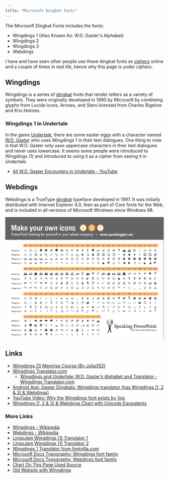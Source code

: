 ```yaml
---
title: "Microsoft Dingbat Fonts"
---
```


The Microsoft Dingbat Fonts includes the fonts:
- Wingdings 1 (Also Known As: W.D. Gaster's Alphabet)
- Wingdings 2
- Wingdings 3
- Webdings

I have and have seen other people use these dingbat fonts as [ciphers](_index.md) online and a couple of times in real life, hence why this page is under ciphers.

## Wingdings

Wingdings is a series of [dingbat](https://en.wikipedia.org/wiki/Dingbat) fonts that render letters as a variety of symbols. They were originally developed in 1990 by Microsoft by combining glyphs from Lucida Icons, Arrows, and Stars licensed from Charles Bigelow and Kris Holmes.

### Wingdings 1 in Undertale

In the game [Undertale](https://undertale.com/about/), there are some easter eggs with a character named [W.D. Gaster](https://undertale.fandom.com/wiki/W._D._Gaster) who uses Wingdings 1 in their text dialogues. One thing to note is that W.D. Gaster only uses uppercase characters in their text dialogues and never uses lowercase. It seems some people were introduced to Wingdings (1) and introduced to using it as a cipher from seeing it in Undertale. 

- [All W.D. Gaster Encounters in Undertale - YouTube](https://youtube.com/watch?v=3C1cvPaaoiU)

## Webdings

Webdings is a TrueType [dingbat](https://en.wikipedia.org/wiki/Dingbat) typeface developed in 1997. It was initially distributed with Internet Explorer 4.0, then as part of Core fonts for the Web, and is included in all versions of Microsoft Windows since Windows 98.

![Wingdings 1,2,3 and Webdings Chart Image](/images/wingdings-chart.png)

<!--
Use TTF files for characters in character column in each table

## Wingdings 1 Table

| Character | Wingdings 1 Character | Wingdings 1 Character Image | Unicode Equivalent |
|-|-|-|-|

## Wingdings 2 Table

| Character | Wingdings 2 Character | Wingdings 2 Character Image | Unicode Equivalent | |-|-|-|-|

## Wingdings 3 Table

| Character | Wingdings 3 Character | Wingdings 3 Character Image | Unicode Equivalent |
|-|-|-|-|

## Webdings Table

| Character | Webdings Character | Webdings Character Image | Unicode Equivalent |
|-|-|-|-|
-->

## Links
- [Wingdings (1) Memrise Course (By Julia352)](https://app.memrise.com/course/914939/wingdings/)
- [Wingdings Translator.com](https://wingdingstranslator.com/)
  - [Wingdings and Undertale: W.D. Gaster’s Alphabet and Translator - Wingdings Translator.com](https://wingdingstranslator.com/undertale/)
- [Android App: Gaster Dingbats: Wingdings translator (has Wingdings (1, 2 & 3) & Webdings)](https://play.google.com/store/apps/details?id=net.blackenvelope.write.dingbats)
- [YouTube Video: Why the Wingdings font exists by Vox](https://youtu.be/JdKV1L1DJHc)
- [Wingdings (1, 2 & 3) & Webdings Chart with Unicode Equivalents](http://www.alanwood.net/demos/wingdings.html) <!-- Used to make charts-->

### More Links
- [Wingdings - Wikipedia](https://en.wikipedia.org/wiki/Wingdings)
- [Webdings - Wikipedia](https://en.wikipedia.org/wiki/Webdings)
- [LingoJam Wingdings (1) Translator 1](https://lingojam.com/WingDing)
- [LingoJam Wingdings (1) Translator 2](https://lingojam.com/WingdingsTranslator)
- [Wingdings 1 Translator from fontvilla.com](https://fontvilla.com/wingdings-translator/)
- [Microsoft Docs Typography: Wingdings font family](https://learn.microsoft.com/en-us/typography/font-list/wingdings)
- [Microsoft Docs Typography: Webdings font family](https://docs.microsoft.com/en-us/typography/font-list/webdings)
- [Chart On This Page Used Source](http://speakingppt.com/finally-a-printable-character-map-of-the-wingdings-fonts/)
- [Old Website with Wingdings](http://copleys.com/wingdings/)
